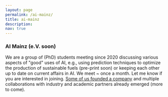```yaml
---
layout: page
permalink: /ai-mainz/
title: ai-mainz
description:
nav: true
---
```


### AI Mainz (e.V. soon)

We are a group of (PhD) students meeting since 2020 discussing various aspects of "good" uses of AI, e.g., using prediction techniques to optimize the production of sustainable fuels (pre-print soon) or keeping each other up to date on current affairs in AI. We meet ~ once a month. Let me know if you are interested in joining. [Some of us founded a company](https://aira-holding.de/#/) and multiple collaborations with industry and academic partners already emerged (more to come).

<!--

#### Example Project: Predicting NOx emissions in Biochar Production Plants using Machine Learning

We present a novel method of optimizing the process of a biochar plant based on machine learning methods. We show how a standard Random Forest Regressor can be used to model the states of the pyrolysis machine, the physics of which remains highly complex. This model then serves as a surrogate of the machine -- reproducing several key outcomes of the machine -- in a numerical optimization. This, in turn, enables to reduce NOx emissions -- a key regulatory goal in that industry -- while achieving maximal output still. In a preliminary test our approach shows remarkable results, proves to be applicable on two different machines from different manufacturers, and can be implemented on standard Internet of Things (IoT) devices more generally.
-->
